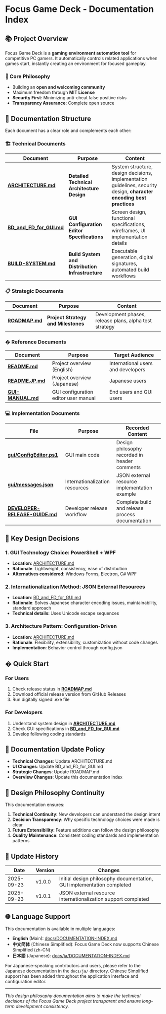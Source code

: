 # Focus Game Deck - Documentation Index

## 📚 Project Overview

Focus Game Deck is a **gaming environment automation tool** for competitive PC gamers. It automatically controls related applications when games start, instantly creating an environment for focused gameplay.

### 🎯 Core Philosophy

- Building an **open and welcoming community**
- Maximum freedom through **MIT License**
- **Security First**: Minimizing anti-cheat false positive risks
- **Transparency Assurance**: Complete open source

## 📖 Documentation Structure

Each document has a clear role and complements each other:

### 🏗️ Technical Documents

| Document | Purpose | Content |
|----------|---------|---------|
| **[ARCHITECTURE.md](./ARCHITECTURE.md)** | **Detailed Technical Architecture Design** | System structure, design decisions, implementation guidelines, security design, **character encoding best practices** |
| **[BD_and_FD_for_GUI.md](./BD_and_FD_for_GUI.md)** | **GUI Configuration Editor Specifications** | Screen design, functional specifications, wireframes, UI implementation details |
| **[BUILD-SYSTEM.md](./BUILD-SYSTEM.md)** | **Build System and Distribution Infrastructure** | Executable generation, digital signatures, automated build workflows |

### 📋 Strategic Documents

| Document | Purpose | Content |
|----------|---------|---------|
| **[ROADMAP.md](./ROADMAP.md)** | **Project Strategy and Milestones** | Development phases, release plans, alpha test strategy |

### � Reference Documents

| Document | Purpose | Target Audience |
|----------|---------|-----------------|
| **[README.md](../README.md)** | Project overview (English) | International users and developers |
| **[README.JP.md](../README.JP.md)** | Project overview (Japanese) | Japanese users |
| **[GUI-MANUAL.md](./ja/GUI-MANUAL.md)** | GUI configuration editor user manual | End users and GUI users |

### 💻 Implementation Documents

| File | Purpose | Recorded Content |
|------|---------|------------------|
| **[gui/ConfigEditor.ps1](../gui/ConfigEditor.ps1)** | GUI main code | Design philosophy recorded in header comments |
| **[gui/messages.json](../gui/messages.json)** | Internationalization resources | JSON external resource implementation example |
| **[DEVELOPER-RELEASE-GUIDE.md](./DEVELOPER-RELEASE-GUIDE.md)** | Developer release workflow | Complete build and release process documentation |

## 🎯 Key Design Decisions

### 1. **GUI Technology Choice: PowerShell + WPF**

- **Location**: [ARCHITECTURE.md](./ARCHITECTURE.md#gui-technology-choice-powershell--wpf)
- **Rationale**: Lightweight, consistency, ease of distribution
- **Alternatives considered**: Windows Forms, Electron, C# WPF

### 2. **Internationalization Method: JSON External Resources**

- **Location**: [BD_and_FD_for_GUI.md](./BD_and_FD_for_GUI.md#internationalization-method-json-external-resources)
- **Rationale**: Solves Japanese character encoding issues, maintainability, standard approach
- **Technical details**: Uses Unicode escape sequences

### 3. **Architecture Pattern: Configuration-Driven**

- **Location**: [ARCHITECTURE.md](./ARCHITECTURE.md#configuration-management-json-configuration-file)
- **Rationale**: Flexibility, extensibility, customization without code changes
- **Implementation**: Behavior control through config.json

## � Quick Start

### For Users

1. Check release status in **[ROADMAP.md](./ROADMAP.md)**
2. Download official release version from GitHub Releases
3. Run digitally signed .exe file

### For Developers

1. Understand system design in **[ARCHITECTURE.md](./ARCHITECTURE.md)**
2. Check GUI specifications in **[BD_and_FD_for_GUI.md](./BD_and_FD_for_GUI.md)**
3. Develop following coding standards

## 🔄 Documentation Update Policy

- **Technical Changes**: Update ARCHITECTURE.md
- **UI Changes**: Update BD_and_FD_for_GUI.md
- **Strategic Changes**: Update ROADMAP.md
- **Overview Changes**: Update this documentation index

## 🔄 Design Philosophy Continuity

This documentation ensures:

1. **Technical Continuity**: New developers can understand the design intent
2. **Decision Transparency**: Why specific technology choices were made is clear
3. **Future Extensibility**: Feature additions can follow the design philosophy
4. **Quality Maintenance**: Consistent coding standards and implementation patterns

## 📅 Update History

| Date | Version | Changes |
|------|---------|---------|
| 2025-09-23 | v1.0.0 | Initial design philosophy documentation, GUI implementation completed |
| 2025-09-23 | v1.0.1 | JSON external resource internationalization support completed |

## 🌐 Language Support

This documentation is available in multiple languages:

- **English** (Main): [docs/DOCUMENTATION-INDEX.md](./DOCUMENTATION-INDEX.md)
- **中文简体** (Chinese Simplified): Focus Game Deck now supports Chinese Simplified (zh-CN)
- **日本語** (Japanese): [docs/ja/DOCUMENTATION-INDEX.md](./ja/DOCUMENTATION-INDEX.md)

For Japanese-speaking contributors and users, please refer to the Japanese documentation in the `docs/ja/` directory. Chinese Simplified support has been added throughout the application interface and configuration editor.

---

*This design philosophy documentation aims to make the technical decisions of the Focus Game Deck project transparent and ensure long-term development consistency.*
